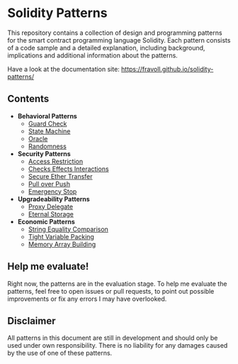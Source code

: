 # Solidity Patterns

This repository contains a collection of design and programming patterns for the smart contract programming language Solidity.
Each pattern consists of a code sample and a detailed explanation, including background, implications and additional information about the patterns.

Have a look at the documentation site: https://fravoll.github.io/solidity-patterns/

## Contents

* **Behavioral Patterns**
  * [Guard Check](docs/guard_check.md)
  * [State Machine](docs/state_machine.md)
  * [Oracle](docs/oracle.md)
  * [Randomness](docs/randomness.md)
* **Security Patterns**
  * [Access Restriction](docs/access_restriction.md)
  * [Checks Effects Interactions](docs/checks_effects_interactions.md)
  * [Secure Ether Transfer](docs/secure_ether_transfer.md)
  * [Pull over Push](docs/pull_over_push.md)
  * [Emergency Stop](docs/emergency_stop.md)
* **Upgradeability Patterns**
  * [Proxy Delegate](docs/proxy_delegate.md)
  * [Eternal Storage](docs/eternal_storage.md)
* **Economic Patterns**
  * [String Equality Comparison](docs/string_equality_comparison.md)
  * [Tight Variable Packing](docs/tight_variable_packing.md)
  * [Memory Array Building](docs/memory_array_building.md)

## Help me evaluate!

Right now, the patterns are in the evaluation stage. To help me evaluate the patterns, feel free to open issues or pull requests, to point out possible improvements or fix any errors I may have overlooked.

## Disclaimer

All patterns in this document are still in development and should only be used under own responsibility. There is no liability for any damages caused by the use of one of these patterns.
